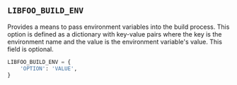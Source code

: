 ## `LIBFOO_BUILD_ENV`

Provides a means to pass environment variables into the build process. This
option is defined as a dictionary with key-value pairs where the key is the
environment name and the value is the environment variable's value. This
field is optional.

```python
LIBFOO_BUILD_ENV = {
    'OPTION': 'VALUE',
}
```
